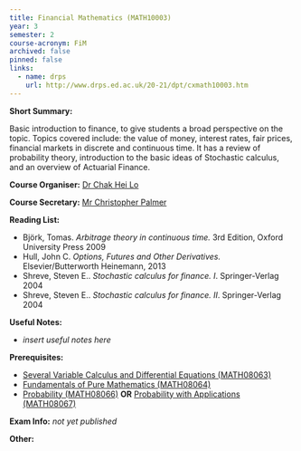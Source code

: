 ```yaml
---
title: Financial Mathematics (MATH10003)
year: 3
semester: 2 
course-acronym: FiM
archived: false
pinned: false
links:
  - name: drps
    url: http://www.drps.ed.ac.uk/20-21/dpt/cxmath10003.htm
---
```

**Short Summary:** 

Basic introduction to finance, to give students a broad perspective on the topic. Topics covered include: the value of money, interest rates, fair prices, financial markets in discrete and continuous time. It has a review of probability theory, introduction to the basic ideas of Stochastic calculus, and an overview of Actuarial Finance. 

**Course Organiser:** [Dr Chak Hei Lo](<C.Lo@ed.ac.uk>)

**Course Secretary:** [Mr Christopher Palmer](<chris.palmer@ed.ac.uk>) 

**Reading List:** 

- Björk, Tomas. *Arbitrage theory in continuous time.* 3rd Edition, Oxford University Press 2009
- Hull, John C. *Options, Futures and Other Derivatives.* Elsevier/Butterworth
  Heinemann, 2013
- Shreve, Steven E.. *Stochastic calculus for finance. I*. Springer-Verlag 2004
- Shreve, Steven E.. *Stochastic calculus for finance. II*. Springer-Verlag 2004

**Useful Notes:**

- *insert useful notes here* 

**Prerequisites:** 

- [Several Variable Calculus and Differential Equations (MATH08063)](/math2/#svcde)
- [Fundamentals of Pure Mathematics (MATH08064)](/math2/#fpm)
- [Probability (MATH08066)](/math2/#prob) **OR** [Probability with Applications (MATH08067)](/math2/#pwa)

**Exam Info:** *not yet published*

**Other:**

